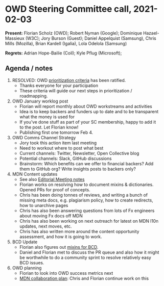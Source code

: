 # OWD Steering Committee call, 2021-02-03

**Present:** Florian Scholz (OWD); Robert Nyman (Google); Dominique Hazael-Massieux (W3C); Jory Burson (Guest); Daniel Appelquist (Samsung), Chris Mills (Mozilla), Brian Kardell (Igalia), Lola Odelola (Samsung)

**Regrets:** Adrian Hope-Bailie (Coil); Kyle Pflug (Microsoft); 

## Agenda / notes

1. RESOLVED: OWD [prioritization criteria](https://github.com/openwebdocs/project/blob/main/steering-committee/prioritization-criteria.md) has been ratified. 
    - Thanks everyone for your participation
    - These criteria will guide our next steps in prioritization / roadmapping.
2. OWD January worklog post
    - Florian will report monthly about OWD workstreams and activities
    - Idea is to keep backers and funders up to date and to be transparent what the money is used for
    - If you’ve done stuff as part of your SC membership, happy to add it to the post. Let Florian know!
    - Publishing first one tomorrow Feb 4.
3. OWD Comms Channel Strategy
    - Jory took this action item last meeting
    - Need to workout where to post what best
    - Current channels: Twitter, Newsletter, Open Collective blog
    - Potential channels: Slack, GitHub discussions
    - Brainstorm: Which benefits can we offer to financial backers? Add them to GitHub org? Write insights posts to backers only? 
4. MDN Content updates
    - See also [Editorial Meeting notes](https://docs.google.com/document/d/1ANeo9ZlQMLPrX_4xsQXkItEnXCAOJYoVQQrZqLQEKlI/edit#)
    - Florian works on resolving how to document mixins & dictionaries. Opened PRs for proof of concepts.
    - Chris has been doing tonnes of reviews, and writing a bunch of missing meta docs, e.g. plagiarism policy, how to create redirects, how to unarchive pages
    - Chris has also been answering questions from lots of Fx engineers about moving Fx docs off MDN
    - Chris has also been working on next outreach for latest on MDN l10n updates, next moves, etc.
    - Chris has also written more around the content opportunity assessment, and how it is going to work. 
5. BCD Update
    - Florian also figures out [mixins for BCD](https://github.com/mdn/browser-compat-data/issues/8929).
    - Daniel and Florian met to discuss the PR queue and also how it might be worthwhile to do a community sprint to resolve relatively easy BCD issues.
6. OWD planning
    - Florian to look into OWD success metrics next
    - [MDN collaboration plan](https://docs.google.com/document/d/1htO_UtBgovgB2cPHaP0KCS-UBYha4ov1Y_PLpxBMCHU/edit?ts=60055e59#): Chris and Florian continue work on this 